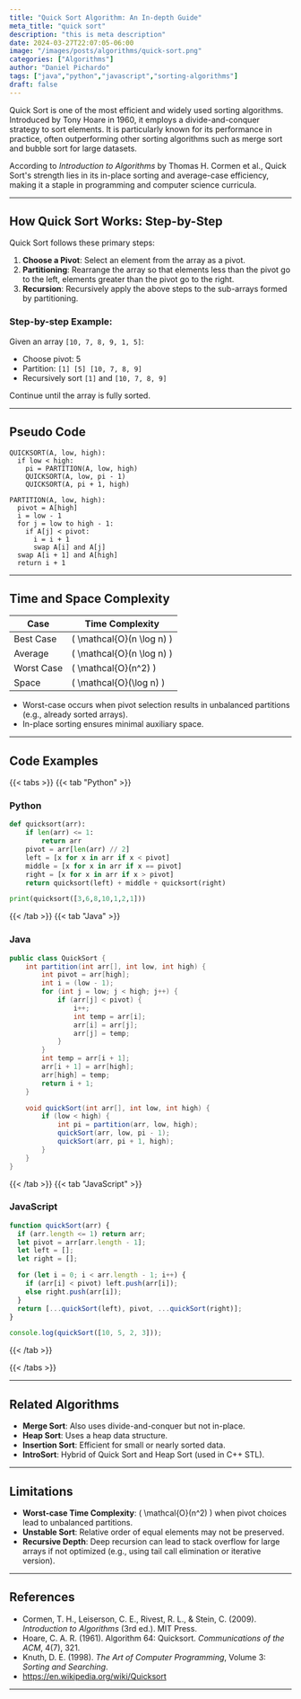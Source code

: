 ```yaml
---
title: "Quick Sort Algorithm: An In-depth Guide"
meta_title: "quick sort"
description: "this is meta description"
date: 2024-03-27T22:07:05-06:00
image: "/images/posts/algorithms/quick-sort.png"
categories: ["Algorithms"]
author: "Daniel Pichardo"
tags: ["java","python","javascript","sorting-algorithms"]
draft: false
---
```


Quick Sort is one of the most efficient and widely used sorting algorithms. Introduced by Tony Hoare in 1960, it employs a divide-and-conquer strategy to sort elements. It is particularly known for its performance in practice, often outperforming other sorting algorithms such as merge sort and bubble sort for large datasets.

According to *Introduction to Algorithms* by Thomas H. Cormen et al., Quick Sort's strength lies in its in-place sorting and average-case efficiency, making it a staple in programming and computer science curricula.

---

## How Quick Sort Works: Step-by-Step

Quick Sort follows these primary steps:

1. **Choose a Pivot**: Select an element from the array as a pivot.
2. **Partitioning**: Rearrange the array so that elements less than the pivot go to the left, elements greater than the pivot go to the right.
3. **Recursion**: Recursively apply the above steps to the sub-arrays formed by partitioning.

### Step-by-step Example:
Given an array `[10, 7, 8, 9, 1, 5]`:
- Choose pivot: 5
- Partition: `[1] [5] [10, 7, 8, 9]`
- Recursively sort `[1]` and `[10, 7, 8, 9]`

Continue until the array is fully sorted.

---

## Pseudo Code

```plaintext
QUICKSORT(A, low, high):
  if low < high:
    pi = PARTITION(A, low, high)
    QUICKSORT(A, low, pi - 1)
    QUICKSORT(A, pi + 1, high)

PARTITION(A, low, high):
  pivot = A[high]
  i = low - 1
  for j = low to high - 1:
    if A[j] < pivot:
      i = i + 1
      swap A[i] and A[j]
  swap A[i + 1] and A[high]
  return i + 1
```

---

## Time and Space Complexity

| Case       | Time Complexity             |
|------------|-----------------------------|
| Best Case  | \( \mathcal{O}(n \log n) \) |
| Average    | \( \mathcal{O}(n \log n) \) |
| Worst Case | \( \mathcal{O}(n^2) \)      |
| Space      | \( \mathcal{O}(\log n) \)   |

- Worst-case occurs when pivot selection results in unbalanced partitions (e.g., already sorted arrays).
- In-place sorting ensures minimal auxiliary space.

---

## Code Examples

{{< tabs >}}
{{< tab "Python" >}}
### Python
```python
def quicksort(arr):
    if len(arr) <= 1:
        return arr
    pivot = arr[len(arr) // 2]
    left = [x for x in arr if x < pivot]
    middle = [x for x in arr if x == pivot]
    right = [x for x in arr if x > pivot]
    return quicksort(left) + middle + quicksort(right)

print(quicksort([3,6,8,10,1,2,1]))
```
{{< /tab >}}
{{< tab "Java" >}}

### Java
```java
public class QuickSort {
    int partition(int arr[], int low, int high) {
        int pivot = arr[high];
        int i = (low - 1);
        for (int j = low; j < high; j++) {
            if (arr[j] < pivot) {
                i++;
                int temp = arr[i];
                arr[i] = arr[j];
                arr[j] = temp;
            }
        }
        int temp = arr[i + 1];
        arr[i + 1] = arr[high];
        arr[high] = temp;
        return i + 1;
    }

    void quickSort(int arr[], int low, int high) {
        if (low < high) {
            int pi = partition(arr, low, high);
            quickSort(arr, low, pi - 1);
            quickSort(arr, pi + 1, high);
        }
    }
}
```

{{< /tab >}}
{{< tab "JavaScript" >}}
### JavaScript
```javascript
function quickSort(arr) {
  if (arr.length <= 1) return arr;
  let pivot = arr[arr.length - 1];
  let left = [];
  let right = [];

  for (let i = 0; i < arr.length - 1; i++) {
    if (arr[i] < pivot) left.push(arr[i]);
    else right.push(arr[i]);
  }
  return [...quickSort(left), pivot, ...quickSort(right)];
}

console.log(quickSort([10, 5, 2, 3]));
```
{{< /tab >}}

{{< /tabs >}}

---

## Related Algorithms

- **Merge Sort**: Also uses divide-and-conquer but not in-place.
- **Heap Sort**: Uses a heap data structure.
- **Insertion Sort**: Efficient for small or nearly sorted data.
- **IntroSort**: Hybrid of Quick Sort and Heap Sort (used in C++ STL).

---

## Limitations

- **Worst-case Time Complexity**: \( \mathcal{O}(n^2) \) when pivot choices lead to unbalanced partitions.
- **Unstable Sort**: Relative order of equal elements may not be preserved.
- **Recursive Depth**: Deep recursion can lead to stack overflow for large arrays if not optimized (e.g., using tail call elimination or iterative version).

---

## References

- Cormen, T. H., Leiserson, C. E., Rivest, R. L., & Stein, C. (2009). *Introduction to Algorithms* (3rd ed.). MIT Press.
- Hoare, C. A. R. (1961). Algorithm 64: Quicksort. *Communications of the ACM*, 4(7), 321.
- Knuth, D. E. (1998). *The Art of Computer Programming*, Volume 3: *Sorting and Searching*.
- https://en.wikipedia.org/wiki/Quicksort

---